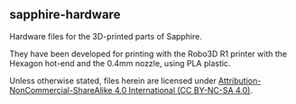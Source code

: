 sapphire-hardware
-----------------

Hardware files for the 3D-printed parts of Sapphire.

They have been developed for printing with the Robo3D R1 printer with the
Hexagon hot-end and the 0.4mm nozzle, using PLA plastic.

Unless otherwise stated, files herein are licensed under [Attribution-NonCommercial-ShareAlike 4.0 International (CC BY-NC-SA 4.0)](http://creativecommons.org/licenses/by-nc-sa/4.0/).
